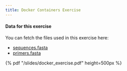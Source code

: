 ```yaml
---
title: Docker Containers Exercise
---
```


#### Data for this exercise

You can fetch the files used in this exercise here:

* [sequences.fasta](/data/docker/sequences.fasta)
* [primers.fasta](/data/docker/primers.fasta)

 {% pdf "/slides/docker_exercise.pdf" height=500px %}
